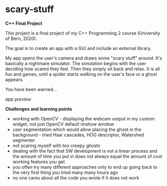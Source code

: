 # scary-stuff
<b>C++ Final Project</b>

This project is a final project of my C++ Programming 2 course (University of Bern, 2020). 

The goal is to create an app with a GUI and include an external library.

My app opens the user's camera and draws some "scary stuff" around. It's basically a nightmare simulator. The simulation begins with the user deciding how scared they feel. Then they simply sit back and relax. It is all fun and games, until a spider starts walking on the user's face or a ghost appears.

You have been warned...


*app preview*


<b>Challenges and learning points</b>
- working with OpenCV - displaying the webcam output in my custom widget, not just OpenCV default imshow window
- user segmentation which would allow placing the ghost in the background - tried Haar cascades, HOG descriptor, Watershed segmenter
- not scaring myself with too creepy ghosts
- dealing with the fact that SW development is not a linear process and the amount of time you put in does not always equal the amount of cool working features you get
- you often try many different approaches only to end up going back to the very first thing you tried many many hours ago
- no one cares about all the code you wrote if it does not work
